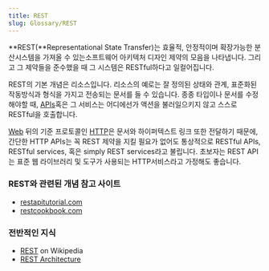 ```yaml
---
title: REST
slug: Glossary/REST
---
```


**REST(**Representational State Transfer)는 효율적, 안정적이며 확장가능한 분산시스템을 가져올 수 있는소프트웨어 아키텍처 디자인 제약의 모음을 나타냅니다. 그리고 그 제약들을 준수했을 때 그 시스템은 RESTful하다고 일컬어집니다.

REST의 기본 개념은 리소스입니다. 리소스의 예로는 잘 정의된 상태와 관계, 표준화된 작동방식과 형식을 가지고 전송되는 문서를 들 수 있습니다. 종종 타입이나 문서를 수정해야할 때, [APIs](/ko/docs/Glossary/API)혹은 그 서비스는 어디에선가 액션을 불러일으키지 않고 스스로 RESTful을 호출합니다.

[Web](/ko/docs/Glossary/World_Wide_Web) 뒤의 기준 프로토콜인 [HTTP](/ko/docs/Glossary/HTTP)은 문서와 하이퍼텍스트 링크 또한 전달하기 때문에, 간단한 HTTP APIs는 꼭 REST 제약을 지킬 필요가 없어도 통상적으로 RESTful APIs, RESTful services, 혹은 simply REST services라고 불립니다. 초보자는 REST API는 표준 웹 라이브러리 및 도구가 사용되는 HTTP서비스라고 가정해도 좋습니다.

### REST와 관련된 개념 참고 사이트

- [restapitutorial.com](http://www.restapitutorial.com/)
- [restcookbook.com](http://restcookbook.com/)

### 전반적인 지식

- [REST](https://ko.wikipedia.org/wiki/REST) on Wikipedia
- [REST Architecture](https://www.service-architecture.com/articles/web-services/representational_state_transfer_rest.html)
